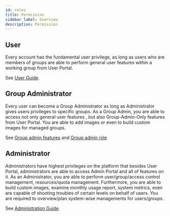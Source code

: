 ```yaml
---
id: roles
title: Permission
sidebar_label: Overview
description: Permission 
---
```



## User

Every account has the fundamental user privilege, as long as users who are members of groups are able to perform general user features within a working group from User Portal. 

See [User Guide](quickstart/login-portal-user).

## Group Administrator

Every user can become a Group Administrator as long as Administrator gives users privileges to specific groups. As a Group Admin, you are able to access not only general user features , but also Group-Admin-Only features from User Portal. You are able to add images or even to build custom images for managed groups.

See [Group admin features](quickstart/login-portal-user#group-admin-feature) and [Group admin role](guide_manual/admin-group#members)

## Administrator

Administrators have highest privileges on the platform that besides User Portal, administrators are able to access Admin Portal and all of features on it. As an Administrator, you are able to perform user/group/access control management, resources/quota management. Furthermore, you are able to build custom images, examine monthly usage report, system metrics, even are capable of shooting troubles of certain levels on behalf of users. You are required to overview/plan system-wise managements for users/groups.

See [Administration Guide](quickstart/login-portal-admin).

